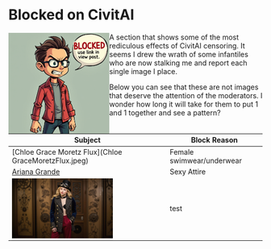 # Blocked on CivitAI

<img align="left" width="200" src="ComfyUI_6.png">

 A section that shows some of the most rediculous effects of CivitAI censoring. It seems I drew the wrath of some infantiles who are now stalking me and report each single image I place.
 
 Below you can see that these are not images that deserve the attention of the moderators. I wonder how long it will take for them to put 1 and 1 together and see a pattern?

| Subject | Block Reason |
| ------- | ------------ |
| [Chloe Grace Moretz Flux](Chloe GraceMoretzFlux.jpeg) | Female swimwear/underwear |
| [Ariana Grande](arianagrande.jpeg) | Sexy Attire |
|<img align="left" width="200" src="Chloe GraceMoretzFlux.jpeg">| test |

